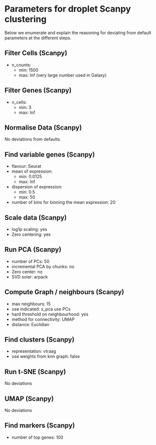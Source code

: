 # Parameters for droplet Scanpy clustering

Below we enumerate and explain the reasoning for deviating from default parameters at the different steps.

## Filter Cells (Scanpy)

- n_counts:
  - min: 1500
  - max: Inf (very large number used in Galaxy)
  
## Filter Genes (Scanpy)

- n_cells:
  - min: 3
  - max: Inf

## Normalise Data (Scanpy)

No deviations from defaults.

## Find variable genes (Scanpy)

- flavour: Seurat
- mean of expression:
  - min: 0.0125
  - max: Inf
- dispersion of expression:
  - min: 0.5
  - max: 50
- number of bins for binning the mean expression: 20
  
## Scale data (Scanpy)

- log1p scaling: yes
- Zero centering: yes

## Run PCA (Scanpy)

- number of PCs: 50
- incremental PCA by chunks: no
- Zero center: no
- SVD soler: arpack

## Compute Graph / neighbours (Scanpy)

- max neighbours: 15
- use indicated: x_pca use PCs
- hard threshold on neighbourhood: yes
- method for connectivity: UMAP
- distance: Euclidian

## Find clusters (Scanpy)

- representation: vtraag
- use weights from knn graph: false

## Run t-SNE (Scanpy)

No deviations

## UMAP (Scanpy)

No deviations

## Find markers (Scanpy)

- number of top genes: 100
